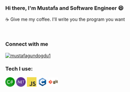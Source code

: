 ### Hi there, I'm Mustafa and Software Engineer 😄

 :coffee: Give me my coffee. I'll write you the program you want

<br />

### Connect with me
<a href="https://linkedin.com/in/mustafagundogdu1" target="blank"><img align="center" src="https://velanovascular.com/wp-content/uploads/2020/06/LinkedIn.png" alt="mustafagundogdu1" height="30" width="30" /></a>
 
### Tech I use:
<img  src="https://raw.githubusercontent.com/github/explore/80688e429a7d4ef2fca1e82350fe8e3517d3494d/topics/csharp/csharp.png" width="30" height="30" />
<img  src="https://raw.githubusercontent.com/github/explore/80688e429a7d4ef2fca1e82350fe8e3517d3494d/topics/dotnet/dotnet.png" width="30" height="30" />
<img  src="https://raw.githubusercontent.com/github/explore/80688e429a7d4ef2fca1e82350fe8e3517d3494d/topics/javascript/javascript.png" width="30" height="30" />
<img  src="https://raw.githubusercontent.com/github/explore/80688e429a7d4ef2fca1e82350fe8e3517d3494d/topics/c/c.png" width="30" height="30" />
<img  src="https://raw.githubusercontent.com/github/explore/80688e429a7d4ef2fca1e82350fe8e3517d3494d/topics/git/git.png" width="30" height="30" /> 
 

 